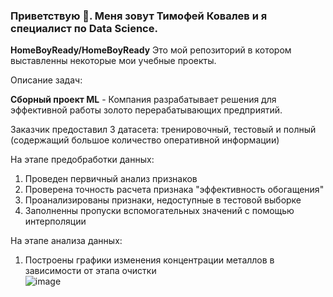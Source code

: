 ### Приветствую 👋. Меня зовут Тимофей Ковалев и я специалист по Data Science.


**HomeBoyReady/HomeBoyReady** Это мой репозиторий в котором выставленны некоторые мои учебные проекты.


Описание задач:

**Сборный проект ML** - Компания разрабатывает решения для эффективной работы золото перерабатывающих предприятий.

Заказчик предоставил 3 датасета: тренировочный, тестовый и полный (содержащий большое количество оперативной информации)

На этапе предобработки данных:
  1. Проведен первичный анализ признаков
  2. Проверена точность расчета признака "эффективность обогащения"
  3. Проанализированы признаки, недоступные в тестовой выборке
  4. Заполненны пропуски вспомогательных значений с помощью интерполяции 
  
На этапе анализа данных:
  1. Построены графики изменения концентрации металлов в зависимости от этапа очистки  
![image](https://user-images.githubusercontent.com/89347450/206005371-887f919a-ab9c-478d-8ccc-da5bef65cfe1.png)
